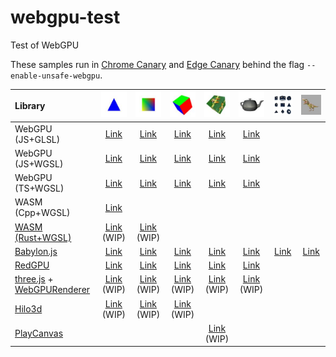 # webgpu-test
Test of WebGPU

These samples run in [Chrome Canary](http://chrome.com/canary) and [Edge Canary](https://www.microsoftedgeinsider.com/en-us/download) behind the flag `--enable-unsafe-webgpu`.

|Library                                                                                                                                                         |![](assets/screenshot/triangle.jpg)                                                  |![](assets/screenshot/square.jpg)                                                   |![](assets/screenshot/cube.jpg)                                                      |![](assets/screenshot/texture.jpg)                                                      |![](assets/screenshot/teapot.jpg)                                                       |![](assets/screenshot/primitive.jpg)                                                |![](assets/screenshot/complex.jpg)                                                  |
|:---------------------------------------------------------------------------------------------------------------------------------------------------------------|:-----------------------------------------------------------------------------------:|:----------------------------------------------------------------------------------:|:-----------------------------------------------------------------------------------:|:--------------------------------------------------------------------------------------:|:---------------------------------------------------------------------------------------:|:----------------------------------------------------------------------------------:|:----------------------------------------------------------------------------------:|
|WebGPU (JS+GLSL)                                                                                                                                                |[Link](https://cx20.github.io/webgpu-test/examples/webgpu_glsl/triangle/index.html)  |[Link](https://cx20.github.io/webgpu-test/examples/webgpu_glsl/square/index.html)   |[Link](https://cx20.github.io/webgpu-test/examples/webgpu_glsl/cube/index.html)      |[Link](https://cx20.github.io/webgpu-test/examples/webgpu_glsl/texture/index.html)      |[Link](https://cx20.github.io/webgpu-test/examples/webgpu_glsl/teapot/index.html)        |                                                                                    |                                                                                    |
|WebGPU (JS+WGSL)                                                                                                                                                |[Link](https://cx20.github.io/webgpu-test/examples/webgpu_wgsl/triangle/index.html)  |[Link](https://cx20.github.io/webgpu-test/examples/webgpu_wgsl/square/index.html)   |[Link](https://cx20.github.io/webgpu-test/examples/webgpu_wgsl/cube/index.html)      |[Link](https://cx20.github.io/webgpu-test/examples/webgpu_wgsl/texture/index.html)      |[Link](https://cx20.github.io/webgpu-test/examples/webgpu_wgsl/teapot/index.html)        |                                                                                    |                                                                                    |
|WebGPU (TS+WGSL)                                                                                                                                                |[Link](https://cx20.github.io/webgpu-test/examples/typescript/triangle/index.html)   |[Link](https://cx20.github.io/webgpu-test/examples/typescript/square/index.html)   |[Link](https://cx20.github.io/webgpu-test/examples/typescript/cube/index.html)        |[Link](https://cx20.github.io/webgpu-test/examples/typescript/texture/index.html)       |[Link](https://cx20.github.io/webgpu-test/examples/typescript/teapot/index.html)         |                                                                                    |                                                                                    |
|WASM (Cpp+WGSL)                                                                                                                                                 |[Link](https://cx20.github.io/webgpu-test/examples/wasm_cpp/triangle/index.html)     |                                                                                    |                                                                                     |                                                                                        |                                                                                         |                                                                                    |                                                                                    |
|[WASM (Rust+WGSL)](https://github.com/gfx-rs/wgpu/tree/master/wgpu)                                                                                             |[Link](https://cx20.github.io/webgpu-test/examples/rust/triangle/index.html) (WIP)   |[Link](https://cx20.github.io/webgpu-test/examples/rust/square/index.html) (WIP)    |                                                                                     |                                                                                        |                                                                                         |                                                                                    |                                                                                    |
|[Babylon.js](https://doc.babylonjs.com/setup/support/webGPU)                                                                                                    |[Link](https://cx20.github.io/webgpu-test/examples/babylonjs/triangle/index.html)    |[Link](https://cx20.github.io/webgpu-test/examples/babylonjs/square/index.html)     |[Link](https://cx20.github.io/webgpu-test/examples/babylonjs/cube/index.html)        |[Link](https://cx20.github.io/webgpu-test/examples/babylonjs/texture/index.html)        |[Link](https://cx20.github.io/webgpu-test/examples/babylonjs/teapot/index.html)          |[Link](https://cx20.github.io/webgpu-test/examples/babylonjs/primitive/index.html)  |[Link](https://cx20.github.io/webgpu-test/examples/babylonjs/complex/index.html)    |
|[RedGPU](https://github.com/redcamel/RedGPU)                                                                                                                    |[Link](https://cx20.github.io/webgpu-test/examples/redgpu/triangle/index.html)       |[Link](https://cx20.github.io/webgpu-test/examples/redgpu/square/index.html)        |[Link](https://cx20.github.io/webgpu-test/examples/redgpu/cube/index.html)           |[Link](https://cx20.github.io/webgpu-test/examples/redgpu/texture/index.html)           |[Link](https://cx20.github.io/webgpu-test/examples/redgpu/teapot/index.html)             |                                                                                    |                                                                                    |
|[three.js](https://github.com/mrdoob/three.js/) + [WebGPURenderer](https://github.com/mrdoob/three.js/blob/dev/examples/jsm/renderers/webgpu/WebGPURenderer.js) |[Link](https://cx20.github.io/webgpu-test/examples/threejs/triangle/index.html) (WIP)|[Link](https://cx20.github.io/webgpu-test/examples/threejs/square/index.html) (WIP) |[Link](https://cx20.github.io/webgpu-test/examples/threejs/cube/index.html) (WIP)    |[Link](https://cx20.github.io/webgpu-test/examples/threejs/texture/index.html) (WIP)    |[Link](https://cx20.github.io/webgpu-test/examples/threejs/teapot/index.html) (WIP)      |                                                                                    |                                                                                    |
|[Hilo3d](https://github.com/06wj/WebGPU-Playground)                                                                                                             |[Link](https://cx20.github.io/webgpu-test/examples/hilo3d/triangle/index.html) (WIP) |[Link](https://cx20.github.io/webgpu-test/examples/hilo3d/square/index.html) (WIP)  |[Link](https://cx20.github.io/webgpu-test/examples/hilo3d/cube/index.html) (WIP)     |                                                                                        |                                                                                         |                                                                                    |                                                                                    |
|[PlayCanvas](https://github.com/playcanvas/engine/tree/main/examples/webgpu-temp)                                                                               |                                                                                     |                                                                                    |                                                                                     |[Link](https://cx20.github.io/webgpu-test/examples/playcanvas/texture/index.html) (WIP) |                                                                                         |                                                                                    |                                                                                    |
